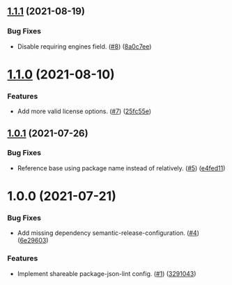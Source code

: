 ## [1.1.1](https://github.com/thenativeweb/npm-package-json-lint-config-tnw/compare/1.1.0...1.1.1) (2021-08-19)


### Bug Fixes

* Disable requiring engines field. ([#8](https://github.com/thenativeweb/npm-package-json-lint-config-tnw/issues/8)) ([8a0c7ee](https://github.com/thenativeweb/npm-package-json-lint-config-tnw/commit/8a0c7ee63f708a6e296aeb1655e5f45e60f84bfd))

# [1.1.0](https://github.com/thenativeweb/npm-package-json-lint-config-tnw/compare/1.0.1...1.1.0) (2021-08-10)


### Features

* Add more valid license options. ([#7](https://github.com/thenativeweb/npm-package-json-lint-config-tnw/issues/7)) ([25fc55e](https://github.com/thenativeweb/npm-package-json-lint-config-tnw/commit/25fc55e9fe937e0985f2b606e817feb38f6416f1))

## [1.0.1](https://github.com/thenativeweb/npm-package-json-lint-config-tnw/compare/1.0.0...1.0.1) (2021-07-26)


### Bug Fixes

* Reference base using package name instead of relatively. ([#5](https://github.com/thenativeweb/npm-package-json-lint-config-tnw/issues/5)) ([e4fed11](https://github.com/thenativeweb/npm-package-json-lint-config-tnw/commit/e4fed11e6637bc64bda39869a3a60f33d2b11921))

# 1.0.0 (2021-07-21)


### Bug Fixes

* Add missing dependency semantic-release-configuration. ([#4](https://github.com/thenativeweb/npm-package-json-lint-config-tnw/issues/4)) ([6e29603](https://github.com/thenativeweb/npm-package-json-lint-config-tnw/commit/6e296036093c7567058eed7ca602f391063dd846))


### Features

* Implement shareable package-json-lint config. ([#1](https://github.com/thenativeweb/npm-package-json-lint-config-tnw/issues/1)) ([3291043](https://github.com/thenativeweb/npm-package-json-lint-config-tnw/commit/32910432272d5989252b480a1b2f144aadf84555))
